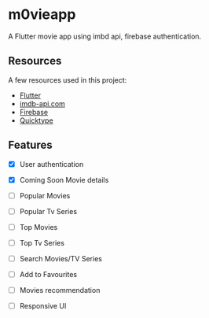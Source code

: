 # m0vieapp

A Flutter movie app using imbd api, firebase authentication.

## Resources

A few resources used in this project:

- [Flutter](https://flutter.dev/)
- [imdb-api.com](https://imdb-api.com/api)
- [Firebase](https://firebase.google.com/)
- [Quicktype](https://quicktype.io/)

## Features

 - [x] User authentication
 - [x] Coming Soon Movie details
 - [ ] Popular Movies
 - [ ] Popular Tv Series
 - [ ] Top Movies
 - [ ] Top Tv Series
 - [ ] Search Movies/TV Series
 - [ ] Add to Favourites
 - [ ] Movies recommendation
 - [ ] Responsive UI


